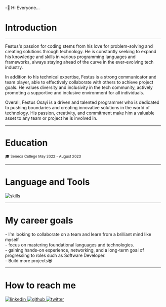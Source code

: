
-👋 Hi Everyone...
<h1>Introduction</h1>
<hr>

<p>
Festus's passion for coding stems from his love for problem-solving and creating solutions through technology. He is constantly seeking to expand his knowledge and skills in various programming languages and frameworks, always staying ahead of the curve in the ever-evolving tech industry.
</p>

<p>
In addition to his technical expertise, Festus is a strong communicator and team player, able to effectively collaborate with others to achieve project goals. He values diversity and inclusivity in the tech community, actively promoting a supportive and inclusive environment for all individuals.
</p>

<p>
Overall, Festus Osayi is a driven and talented programmer who is dedicated to pushing boundaries and creating innovative solutions in the world of technology. His passion, creativity, and commitment make him a valuable asset to any team or project he is involved in.
</p>
<hr>
<h1>Education</h1>
<small>🎓 Seneca College May 2022 - August 2023</small>
<hr>

<h1>Language and Tools</h1>
<img src='https://skillicons.dev/icons?i=js,html,c,cpp,css,express,github,mysql,nextjs,nodejs,postgres,py,react,sequelize,tailwind,vscode,linux&perline=6' alt="skills"/>
<hr>

<h1>My career goals</h1>
- I’m looking to collaborate on a team and learn from a brilliant mind like myself <br>
- focus on mastering foundational languages and technologies. <br>
- gaining hands-on experience, networking, and a long-term goal of progressing to roles such as Software Developer. <br>
- Build more projects😎
<hr>

<h1>How to reach me </h1>
<a href='https://www.linkedin.com/in/festus-osayi/'>
  <img src='https://skillicons.dev/icons?i=linkedin' alt="linkedin"/>  
</a>
<a href='https://github.com/Festus-Osayi'>
  <img src='https://skillicons.dev/icons?i=github' alt="github"/>  
</a>
 <a href='https://twitter.com/Festus_Osayi29'>
  <img src='https://skillicons.dev/icons?i=twitter' alt="twitter"/>  
</a>

  


    
   
 
  


